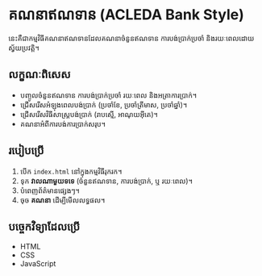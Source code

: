 # គណនាឥណទាន (ACLEDA Bank Style)

នេះគឺជាកម្មវិធីគណនាឥណទានដែលគណនាចំនួនឥណទាន ការបង់ប្រាក់ប្រចាំ និងរយៈពេលដោយស្វ័យប្រវត្តិ។  

## លក្ខណៈពិសេស
- បញ្ចូលចំនួនឥណទាន ការបង់ប្រាក់ប្រចាំ រយៈពេល និងអត្រាការប្រាក់។
- ជ្រើសរើសអំឡុងពេលបង់ប្រាក់ (ប្រចាំខែ, ប្រចាំត្រីមាស, ប្រចាំឆ្នាំ)។
- ជ្រើសរើសវិធីសាស្ត្របង់ប្រាក់ (រាបស្មើ, អាណុយអ៊ីតេ)។
- គណនាអំពីការបង់ការប្រាក់សរុប។

## របៀបប្រើ
1. បើក `index.html` នៅក្នុងកម្មវិធីរុករក។
2. ទុក **វាលណាមួយទទេ** (ចំនួនឥណទាន, ការបង់ប្រាក់, ឬ រយៈពេល)។
3. បំពេញព័ត៌មានផ្សេងៗ។
4. ចុច **គណនា** ដើម្បីមើលលទ្ធផល។

## បច្ចេកវិទ្យាដែលប្រើ
- HTML
- CSS
- JavaScript
